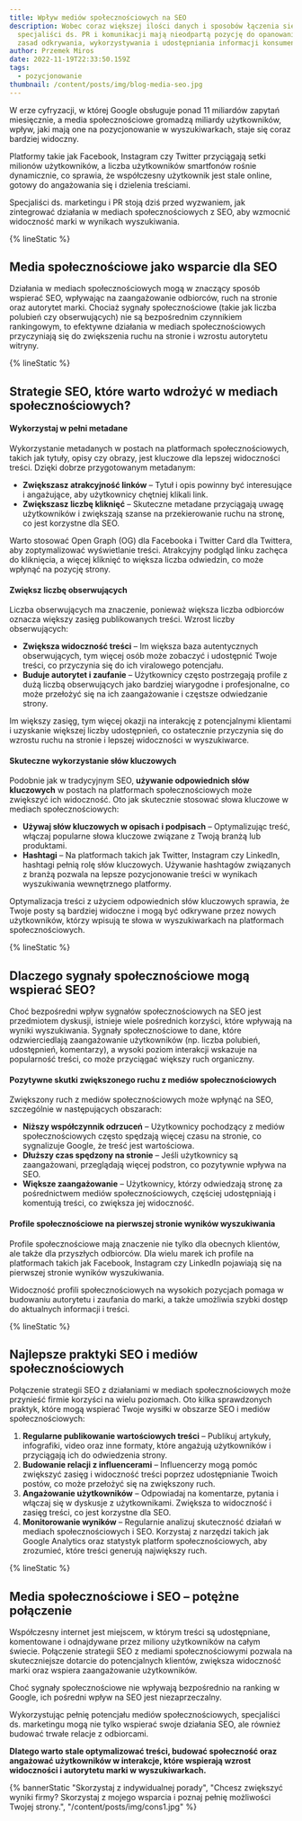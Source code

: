 ```yaml
---
title: Wpływ mediów społecznościowych na SEO
description: Wobec coraz większej ilości danych i sposobów łączenia się,
  specjaliści ds. PR i komunikacji mają nieodpartą pozycję do opanowania nowych
  zasad odkrywania, wykorzystywania i udostępniania informacji konsumentom
author: Przemek Miros
date: 2022-11-19T22:33:50.159Z
tags:
  - pozycjonowanie
thumbnail: /content/posts/img/blog-media-seo.jpg
---
```

W erze cyfryzacji, w której Google obsługuje ponad 11 miliardów zapytań miesięcznie, a media społecznościowe gromadzą miliardy użytkowników, wpływ, jaki mają one na pozycjonowanie w wyszukiwarkach, staje się coraz bardziej widoczny. 

Platformy takie jak Facebook, Instagram czy Twitter przyciągają setki milionów użytkowników, a liczba użytkowników smartfonów rośnie dynamicznie, co sprawia, że współczesny użytkownik jest stale online, gotowy do angażowania się i dzielenia treściami. 

Specjaliści ds. marketingu i PR stoją dziś przed wyzwaniem, jak zintegrować działania w mediach społecznościowych z SEO, aby wzmocnić widoczność marki w wynikach wyszukiwania.

{% lineStatic %}

## Media społecznościowe jako wsparcie dla SEO

Działania w mediach społecznościowych mogą w znaczący sposób wspierać SEO, wpływając na zaangażowanie odbiorców, ruch na stronie oraz autorytet marki. Chociaż sygnały społecznościowe (takie jak liczba polubień czy obserwujących) nie są bezpośrednim czynnikiem rankingowym, to efektywne działania w mediach społecznościowych przyczyniają się do zwiększenia ruchu na stronie i wzrostu autorytetu witryny.

{% lineStatic %}

## Strategie SEO, które warto wdrożyć w mediach społecznościowych?

#### Wykorzystaj w pełni metadane

Wykorzystanie metadanych w postach na platformach społecznościowych, takich jak tytuły, opisy czy obrazy, jest kluczowe dla lepszej widoczności treści. Dzięki dobrze przygotowanym metadanym:

* **Zwiększasz atrakcyjność linków** – Tytuł i opis powinny być interesujące i angażujące, aby użytkownicy chętniej klikali link.
* **Zwiększasz liczbę kliknięć** – Skuteczne metadane przyciągają uwagę użytkowników i zwiększają szanse na przekierowanie ruchu na stronę, co jest korzystne dla SEO.

Warto stosować Open Graph (OG) dla Facebooka i Twitter Card dla Twittera, aby zoptymalizować wyświetlanie treści. Atrakcyjny podgląd linku zachęca do kliknięcia, a więcej kliknięć to większa liczba odwiedzin, co może wpłynąć na pozycję strony.

#### Zwiększ liczbę obserwujących

Liczba obserwujących ma znaczenie, ponieważ większa liczba odbiorców oznacza większy zasięg publikowanych treści. Wzrost liczby obserwujących:

* **Zwiększa widoczność treści** – Im większa baza autentycznych obserwujących, tym więcej osób może zobaczyć i udostępnić Twoje treści, co przyczynia się do ich viralowego potencjału.
* **Buduje autorytet i zaufanie** – Użytkownicy często postrzegają profile z dużą liczbą obserwujących jako bardziej wiarygodne i profesjonalne, co może przełożyć się na ich zaangażowanie i częstsze odwiedzanie strony.

Im większy zasięg, tym więcej okazji na interakcję z potencjalnymi klientami i uzyskanie większej liczby udostępnień, co ostatecznie przyczynia się do wzrostu ruchu na stronie i lepszej widoczności w wyszukiwarce.

#### Skuteczne wykorzystanie słów kluczowych

Podobnie jak w tradycyjnym SEO, **używanie odpowiednich słów kluczowych** w postach na platformach społecznościowych może zwiększyć ich widoczność. Oto jak skutecznie stosować słowa kluczowe w mediach społecznościowych:

* **Używaj słów kluczowych w opisach i podpisach** – Optymalizując treść, włączaj popularne słowa kluczowe związane z Twoją branżą lub produktami.
* **Hashtagi** – Na platformach takich jak Twitter, Instagram czy LinkedIn, hashtagi pełnią rolę słów kluczowych. Używanie hashtagów związanych z branżą pozwala na lepsze pozycjonowanie treści w wynikach wyszukiwania wewnętrznego platformy.

Optymalizacja treści z użyciem odpowiednich słów kluczowych sprawia, że Twoje posty są bardziej widoczne i mogą być odkrywane przez nowych użytkowników, którzy wpisują te słowa w wyszukiwarkach na platformach społecznościowych.

{% lineStatic %}

## Dlaczego sygnały społecznościowe mogą wspierać SEO?

Choć bezpośredni wpływ sygnałów społecznościowych na SEO jest przedmiotem dyskusji, istnieje wiele pośrednich korzyści, które wpływają na wyniki wyszukiwania. Sygnały społecznościowe to dane, które odzwierciedlają zaangażowanie użytkowników (np. liczba polubień, udostępnień, komentarzy), a wysoki poziom interakcji wskazuje na popularność treści, co może przyciągać większy ruch organiczny.

#### Pozytywne skutki zwiększonego ruchu z mediów społecznościowych

Zwiększony ruch z mediów społecznościowych może wpłynąć na SEO, szczególnie w następujących obszarach:

* **Niższy współczynnik odrzuceń** – Użytkownicy pochodzący z mediów społecznościowych często spędzają więcej czasu na stronie, co sygnalizuje Google, że treść jest wartościowa.
* **Dłuższy czas spędzony na stronie** – Jeśli użytkownicy są zaangażowani, przeglądają więcej podstron, co pozytywnie wpływa na SEO.
* **Większe zaangażowanie** – Użytkownicy, którzy odwiedzają stronę za pośrednictwem mediów społecznościowych, częściej udostępniają i komentują treści, co zwiększa jej widoczność.

#### Profile społecznościowe na pierwszej stronie wyników wyszukiwania

Profile społecznościowe mają znaczenie nie tylko dla obecnych klientów, ale także dla przyszłych odbiorców. Dla wielu marek ich profile na platformach takich jak Facebook, Instagram czy LinkedIn pojawiają się na pierwszej stronie wyników wyszukiwania. 

Widoczność profili społecznościowych na wysokich pozycjach pomaga w budowaniu autorytetu i zaufania do marki, a także umożliwia szybki dostęp do aktualnych informacji i treści.

{% lineStatic %}

## Najlepsze praktyki SEO i mediów społecznościowych

Połączenie strategii SEO z działaniami w mediach społecznościowych może przynieść firmie korzyści na wielu poziomach. Oto kilka sprawdzonych praktyk, które mogą wspierać Twoje wysiłki w obszarze SEO i mediów społecznościowych:

1. **Regularne publikowanie wartościowych treści** – Publikuj artykuły, infografiki, video oraz inne formaty, które angażują użytkowników i przyciągają ich do odwiedzenia strony.
2. **Budowanie relacji z influencerami** – Influencerzy mogą pomóc zwiększyć zasięg i widoczność treści poprzez udostępnianie Twoich postów, co może przełożyć się na zwiększony ruch.
3. **Angażowanie użytkowników** – Odpowiadaj na komentarze, pytania i włączaj się w dyskusje z użytkownikami. Zwiększa to widoczność i zasięg treści, co jest korzystne dla SEO.
4. **Monitorowanie wyników** – Regularnie analizuj skuteczność działań w mediach społecznościowych i SEO. Korzystaj z narzędzi takich jak Google Analytics oraz statystyk platform społecznościowych, aby zrozumieć, które treści generują największy ruch.

{% lineStatic %}

## Media społecznościowe i SEO – potężne połączenie

Współczesny internet jest miejscem, w którym treści są udostępniane, komentowane i odnajdywane przez miliony użytkowników na całym świecie. Połączenie strategii SEO z mediami społecznościowymi pozwala na skuteczniejsze dotarcie do potencjalnych klientów, zwiększa widoczność marki oraz wspiera zaangażowanie użytkowników. 

Choć sygnały społecznościowe nie wpływają bezpośrednio na ranking w Google, ich pośredni wpływ na SEO jest niezaprzeczalny.

Wykorzystując pełnię potencjału mediów społecznościowych, specjaliści ds. marketingu mogą nie tylko wspierać swoje działania SEO, ale również budować trwałe relacje z odbiorcami. 

**Dlatego warto stale optymalizować treści, budować społeczność oraz angażować użytkowników w interakcje, które wspierają wzrost widoczności i autorytetu marki w wyszukiwarkach.**

{% bannerStatic "Skorzystaj z indywidualnej porady", "Chcesz zwiększyć wyniki firmy? Skorzystaj z mojego wsparcia i poznaj pełnię możliwości Twojej strony.", "/content/posts/img/cons1.jpg" %}